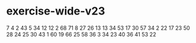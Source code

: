 # exercise-wide-v23
7
4
2
43
5
34
12
12
2
68
71
8
27
26
13
13
34
53
17
30
57
34
2
22
17
23
50
28
24
25
30
43
1
60
19
66
25
58
36
3
34
23
40
36
41
53
22
